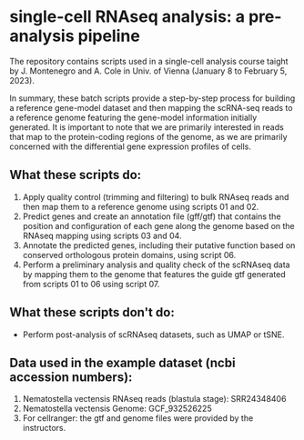 # single-cell RNAseq analysis: a pre-analysis pipeline

The repository contains scripts used in a single-cell analysis course taight by J. Montenegro and A. Cole in Univ. of Vienna (January 8 to February 5, 2023).

In summary, these batch scripts provide a step-by-step process for building a reference gene-model dataset and then mapping the scRNA-seq reads to a reference genome featuring the gene-model information initially generated. It is important to note that we are primarily interested in reads that map to the protein-coding regions of the genome, as we are primarily concerned with the differential gene expression profiles of cells.

## What these scripts do:
1. Apply quality control (trimming and filtering) to bulk RNAseq reads and then map them to a reference genome using scripts 01 and 02.
2. Predict genes and create an annotation file (gff/gtf) that contains the position and configuration of each gene along the genome based on the RNAseq mapping using scripts 03 and 04.
3. Annotate the predicted genes, including their putative function based on conserved orthologous protein domains, using script 06.
4. Perform a preliminary analysis and quality check of the scRNAseq data by mapping them to the genome that features the guide gtf generated from scripts 01 to 06 using script 07.

## What these scripts don't do:
- Perform post-analysis of scRNAseq datasets, such as UMAP or tSNE.

## Data used in the example dataset (ncbi accession numbers):
1. Nematostella vectensis RNAseq reads (blastula stage): SRR24348406
2. Nematostella vectensis Genome: GCF_932526225
3. For cellranger: the gtf and genome files were provided by the instructors.

